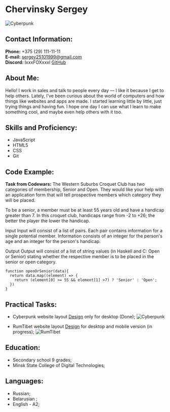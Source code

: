 # Chervinsky Sergey

![Cyberpunk](../rsschool-cv/imgs/photo_2025-02-12_18-42-37.jpg)

## Contact Information: 

**Phone:** +375 (29) 111-11-11  
**E-mail:** sergey25101999@gmail.com  
**Discord:** lxxxFOXxxxl
[GitHub](https://github.com/lxxxFOXxxxl)

## About Me: 

Hello! I work in sales and talk to people every day — I like it because I get to help others. Lately, I’ve been curious about the world of computers and how things like websites and apps are made. I started learning little by little, just trying things and having fun. I hope one day I can use what I learn to make something cool, and maybe even help others with it too.

## Skills and Proficiency: 

* JavaScript
* HTML5
* CSS
* Git

## Code Example: 

**Task from Codewars:** The Western Suburbs Croquet Club has two categories of membership, Senior and Open. They would like your help with an application form that will tell prospective members which category they will be placed.

To be a senior, a member must be at least 55 years old and have a handicap greater than 7. In this croquet club, handicaps range from -2 to +26; the better the player the lower the handicap.

Input
Input will consist of a list of pairs. Each pair contains information for a single potential member. Information consists of an integer for the person's age and an integer for the person's handicap.

Output
Output will consist of a list of string values (in Haskell and C: Open or Senior) stating whether the respective member is to be placed in the senior or open category.

```JS 
function openOrSenior(data){
  return data.map((element) => {
    return (element[0] >= 55 && element[1] >7) ? 'Senior' : 'Open';
  })
}
```

## Practical Tasks: 

* Cyberpunk website layout [Design](https://www.figma.com/design/cyOuCcxqhxwqCrillGbcFm/Cyberpunk?node-id=0-1&p=f) only for desktop (Done);
![Cyberpunk](../rsschool-cv/imgs/hero.jpg)

* RumTibet website layout [Design](https://www.figma.com/file/NrPZZU8u1sLytOicIHcIAx/%D0%A0%D1%83%D0%BC%D0%A2%D0%B8%D0%B1%D0%B5%D1%82?type=design&node-id=0-1&mode=design&t=apziinh4RtDEQTpG-0) for desktop and mobile version (in progress);
![RumTibet](../rsschool-cv//imgs/RumTibet1.jpg)

## Education:

* Secondary school 9 grades;
* Minsk State College of Digital Technologies;

## Languages:
* Russian;
* Belarusian ;
* English - A2;